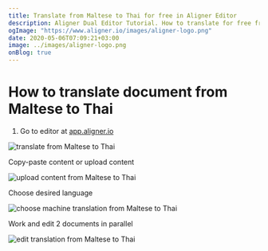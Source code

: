 ```yaml
---
title: Translate from Maltese to Thai for free in Aligner Editor
description: Aligner Dual Editor Tutorial. How to translate for free from Maltese to Thai. Aligner is multilingual document management platform. 
ogImage: "https://www.aligner.io/images/aligner-logo.png"
date: 2020-05-06T07:09:21+03:00
image: ../images/aligner-logo.png
onBlog: true
---
```


# How to translate document from Maltese to Thai

1. Go to editor at [app.aligner.io](https://app.aligner.io "Aligner App web page")

![translate from Maltese to Thai](../aligner-blank-editor.png "translate from Maltese to Thai")

Copy-paste content or upload content

![upload content from Maltese to Thai](../aligner-uploaded-document.png "upload content from Maltese to Thai")

Choose desired language

![choose machine translation from Maltese to Thai](../aligner-language-dropdown.png "choose machine translation from Maltese to Thai")

Work and edit 2 documents in parallel

![edit translation from Maltese to Thai](../aligner-double-sitded-editor.png "edit translation from Maltese to Thai")

